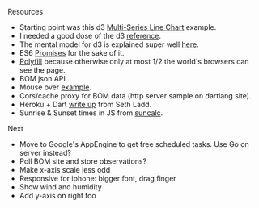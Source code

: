 Resources

* Starting point was this d3 [Multi-Series Line Chart](http://bl.ocks.org/mbostock/3884955) example.
* I needed a good dose of the d3 [reference](https://github.com/mbostock/d3/wiki/API-Reference).
* The mental model for d3 is explained super well [here](http://bost.ocks.org/mike/join/).
* ES6 [Promises](http://www.html5rocks.com/en/tutorials/es6/promises/) for the sake of it.
* [Polyfill](https://github.com/jakearchibald/es6-promise) because otherwise only at most 1/2 the world's browsers can see the page.
* BOM json API
* Mouse over [example](http://bl.ocks.org/WillTurman/4631136).
* Cors/cache proxy for BOM data (http server sample on dartlang site).
* Heroku + Dart [write up](http://blog.sethladd.com/2012/08/running-dart-in-cloud-with-heroku.html) from Seth Ladd.
* Sunrise & Sunset times in JS from [suncalc](https://github.com/mourner/suncalc).

Next

* Move to Google's AppEngine to get free scheduled tasks. Use Go on server instead?
* Poll BOM site and store observations?
* Make x-axis scale less odd
* Responsive for iphone: bigger font, drag finger
* Show wind and humidity
* Add y-axis on right too